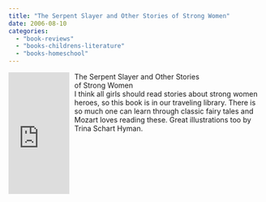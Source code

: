 ```yaml
---
title: "The Serpent Slayer and Other Stories of Strong Women"
date: 2006-08-10
categories: 
  - "book-reviews"
  - "books-childrens-literature"
  - "books-homeschool"
---
```


<iframe scrolling="no" frameborder="0" src="http://rcm.amazon.com/e/cm?t=soultravelers-20&o=1&p=8&l=as1&asins=0316387010&fc1=000000&IS2=1&lt1=_blank&lc1=0000FF&bc1=000000&bg1=FFFFFF&f=ifr" marginwidth="0" marginheight="0" style="width: 120px; height: 240px; margin-right: 10px; float: left; margin-bottom: 20px;"></iframe>

The Serpent Slayer and Other Stories  
of Strong Women  
I think all girls should read stories about strong women heroes, so this book is in our traveling library. There is so much one can learn through classic fairy tales and Mozart loves reading these. Great illustrations too by Trina Schart Hyman.
